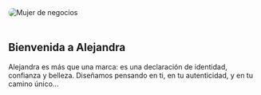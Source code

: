 <section class="section">
  <img src="Negocio/mujer-negocios.jpg" alt="Mujer de negocios" style="max-width:100%; border-radius:12px; margin-bottom:20px;">
  <h2>Bienvenida a Alejandra</h2>
  <p>Alejandra es más que una marca: es una declaración de identidad, confianza y belleza. Diseñamos pensando en ti, en tu autenticidad, y en tu camino único...</p>
</section>
